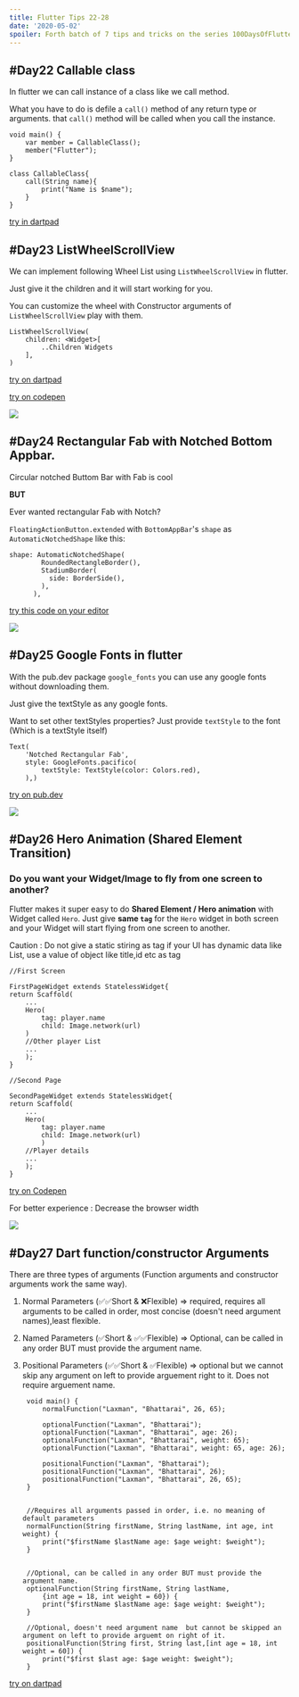 ```yaml
---
title: Flutter Tips 22-28
date: '2020-05-02'
spoiler: Forth batch of 7 tips and tricks on the series 100DaysOfFlutter.
---
```

## #Day22 Callable class

In flutter we can call instance of a class like we call method. 

What you have to do is defile a `call()` method of any return type or arguments. that `call()` method will be called when you call the instance.


    void main() {
        var member = CallableClass();
        member("Flutter");
    }

    class CallableClass{
        call(String name){
            print("Name is $name");
        }
    }

[try in dartpad](https://dartpad.dartlang.org/294c4973aeab2b8312e415ce4dc55799)


## #Day23 ListWheelScrollView

We can implement following Wheel List using `ListWheelScrollView` in flutter.

Just give it the children and it will start working for you. 

You can customize the wheel with Constructor arguments of `ListWheelScrollView` play with them.

    ListWheelScrollView(
        children: <Widget>[
            ..Children Widgets
        ],
    )

[try on dartpad](https://dartpad.dartlang.org/a30529134eb181507207f305b2bf6201)

[try on codepen](https://codepen.io/erluxman/pen/NWGjBjX)

![](23wheelscrollview.gif)


## #Day24 Rectangular Fab with Notched Bottom Appbar.

Circular notched Buttom Bar with Fab is cool 

**BUT**

Ever wanted rectangular Fab with Notch? 

`FloatingActionButton.extended` with `BottomAppBar`'s `shape` as `AutomaticNotchedShape` like this: 

    shape: AutomaticNotchedShape(
            RoundedRectangleBorder(),
            StadiumBorder(
              side: BorderSide(),
            ),
          ),
[try this code on your editor](https://gist.github.com/erluxman/fd442639bcaf84e14b31f70b00c48fe9)

![](24rectangularnotch.png)



## #Day25 Google Fonts in flutter

With the pub.dev package `google_fonts` you can use any google fonts without downloading them.

Just give the textStyle as any google fonts.

Want to set other textStyles properties? Just provide `textStyle` to the font (Which is a textStyle itself)


    Text(
        'Notched Rectangular Fab',
        style: GoogleFonts.pacifico(
            textStyle: TextStyle(color: Colors.red),
        ),)



[try on pub.dev](https://pub.dev/packages/google_fonts)

![](25googlefontstest.gif)



## #Day26  Hero Animation (Shared Element Transition)

### **Do you want your Widget/Image to fly from one screen to another?**


Flutter makes it super easy to do **Shared Element / Hero animation** with Widget called `Hero`.
Just give **same `tag`** for the `Hero` widget in both screen and your Widget will start flying from one screen to another.


Caution : Do not give a static stiring as tag if your UI has dynamic data like List, use a value of object like title,id etc as tag 

    //First Screen

    FirstPageWidget extends StatelessWidget{                      
    return Scaffold(
        ...
        Hero(
            tag: player.name
            child: Image.network(url)
        )
        //Other player List
        ...
        );
    }

    //Second Page

    SecondPageWidget extends StatelessWidget{
    return Scaffold(
        ...
        Hero(
            tag: player.name
            child: Image.network(url)
            )
        //Player details
        ...
        );
    }

[try on Codepen](https://codepen.io/erluxman/pen/eYpEjoQ)

For better experience : Decrease the browser width

![](26hero.gif)


## #Day27 Dart function/constructor Arguments 

There are three types of arguments (Function arguments and constructor arguments work the same way).

1. Normal Parameters (✅✅Short & ❌Flexible)  => required, requires all arguments to be called in order, most concise (doesn't need argument names),least flexible.

2. Named Parameters (✅Short & ✅✅Flexible) => Optional, can be called in any order BUT must provide the argument name.

3. Positional Parameters (✅✅Short & ✅Flexible) => optional but we cannot skip any argument on left to provide arguement right to it. Does not require arguement name.
   

        void main() {
            normalFunction("Laxman", "Bhattarai", 26, 65);

            optionalFunction("Laxman", "Bhattarai");
            optionalFunction("Laxman", "Bhattarai", age: 26);
            optionalFunction("Laxman", "Bhattarai", weight: 65);
            optionalFunction("Laxman", "Bhattarai", weight: 65, age: 26);

            positionalFunction("Laxman", "Bhattarai");
            positionalFunction("Laxman", "Bhattarai", 26);
            positionalFunction("Laxman", "Bhattarai", 26, 65);
        }


        //Requires all arguments passed in order, i.e. no meaning of default parameters
        normalFunction(String firstName, String lastName, int age, int weight) {
            print("$firstName $lastName age: $age weight: $weight");
        }


        //Optional, can be called in any order BUT must provide the argument name.
        optionalFunction(String firstName, String lastName,
            {int age = 18, int weight = 60}) {
            print("$firstName $lastName age: $age weight: $weight");
        }

        //Optional, doesn't need argument name  but cannot be skipped an argument on left to provide arguemt on right of it.
        positionalFunction(String first, String last,[int age = 18, int weight = 60]) {
            print("$first $last age: $age weight: $weight");
        }

[try on dartpad](https://dartpad.dartlang.org/5cb4bf8b064f117a22aadaee26747721)